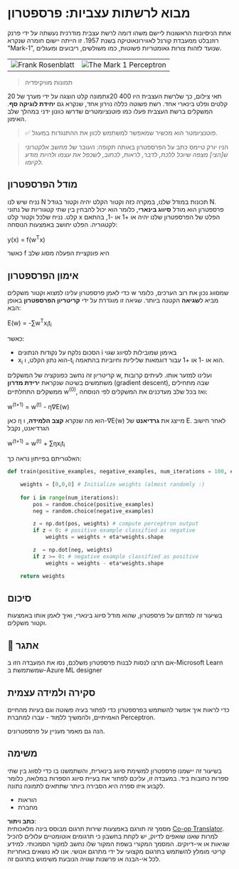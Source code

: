 <!--
CO_OP_TRANSLATOR_METADATA:
{
  "original_hash": "59021c5f419d3feda19075910a74280a",
  "translation_date": "2025-07-09T16:59:17+00:00",
  "source_file": "15-rag-and-vector-databases/data/perceptron.md",
  "language_code": "he"
}
-->
# מבוא לרשתות עצביות: פרספטרון

אחת הניסיונות הראשונות ליישם משהו דומה לרשת עצבית מודרנית נעשתה על ידי פרנק רוזנבלט ממעבדת קורנל לאווירונאוטיקה בשנת 1957. זו הייתה יישום חומרה שנקרא "Mark-1", שנועד לזהות צורות גאומטריות פשוטות, כמו משולשים, ריבועים ומעגלים.

|      |      |
|--------------|-----------|
|<img src='images/Rosenblatt-wikipedia.jpg' alt='Frank Rosenblatt'/> | <img src='images/Mark_I_perceptron_wikipedia.jpg' alt='The Mark 1 Perceptron' />|

> תמונות מוויקיפדיה

תמונה קלט הוצגה על ידי מערך של 20x20 תאי צילום, כך שלרשת העצבית היו 400 קלטים ופלט בינארי אחד. רשת פשוטה כללה נוירון אחד, שנקרא גם **יחידת לוגיקה סף**. המשקלים ברשת העצבית פעלו כמו פוטנציומטרים שדרשו כוונון ידני במהלך שלב האימון.

> ✅ פוטנציומטר הוא מכשיר שמאפשר למשתמש לכוון את ההתנגדות במעגל.

> הניו יורק טיימס כתב על הפרספטרון באותה תקופה: *העובר של מחשב אלקטרוני ש[הצי] מצפה שיוכל ללכת, לדבר, לראות, לכתוב, לשכפל את עצמו ולהיות מודע לקיומו.*

## מודל הפרספטרון

נניח שיש לנו N תכונות במודל שלנו, במקרה כזה וקטור הקלט יהיה וקטור בגודל N. פרספטרון הוא מודל **סיווג בינארי**, כלומר הוא יכול להבחין בין שתי קטגוריות של נתוני קלט. נניח שלכל וקטור קלט x הפלט של הפרספטרון שלנו יהיה או +1 או -1, בהתאם לקטגוריה. הפלט יחושב באמצעות הנוסחה:

y(x) = f(w<sup>T</sup>x)

כאשר f היא פונקציית הפעלה מסוג שלב

## אימון הפרספטרון

כדי לאמן פרספטרון עלינו למצוא וקטור משקלים w שמסווג נכון את רוב הערכים, כלומר מביא ל**שגיאה** הקטנה ביותר. שגיאה זו מוגדרת על ידי **קריטריון הפרספטרון** באופן הבא:

E(w) = -∑w<sup>T</sup>x<sub>i</sub>t<sub>i</sub>

כאשר:

* הסכום נלקח על נקודות הנתונים i באימון שמובילות לסיווג שגוי
* x<sub>i</sub> הוא נתון הקלט, ו-t<sub>i</sub> הוא או -1 או +1 עבור דוגמאות שליליות וחיוביות בהתאמה.

קריטריון זה נחשב כפונקציה של המשקלים w, ועלינו למזער אותו. לעיתים קרובות משתמשים בשיטה שנקראת **ירידת מדרון** (gradient descent), שבה מתחילים ממשקלים התחלתיים w<sup>(0)</sup>, ואז בכל שלב מעדכנים את המשקלים לפי הנוסחה:

w<sup>(t+1)</sup> = w<sup>(t)</sup> - η∇E(w)

כאן η הוא מה שנקרא **קצב הלמידה**, ו-∇E(w) מייצג את **גרדיאנט** של E. לאחר חישוב הגרדיאנט, נקבל

w<sup>(t+1)</sup> = w<sup>(t)</sup> + ∑ηx<sub>i</sub>t<sub>i</sub>

האלגוריתם בפייתון נראה כך:

```python
def train(positive_examples, negative_examples, num_iterations = 100, eta = 1):

    weights = [0,0,0] # Initialize weights (almost randomly :)
        
    for i in range(num_iterations):
        pos = random.choice(positive_examples)
        neg = random.choice(negative_examples)

        z = np.dot(pos, weights) # compute perceptron output
        if z < 0: # positive example classified as negative
            weights = weights + eta*weights.shape

        z  = np.dot(neg, weights)
        if z >= 0: # negative example classified as positive
            weights = weights - eta*weights.shape

    return weights
```

## סיכום

בשיעור זה למדתם על פרספטרון, שהוא מודל סיווג בינארי, ואיך לאמן אותו באמצעות וקטור משקלים.

## 🚀 אתגר

אם תרצו לנסות לבנות פרספטרון משלכם, נסו את המעבדה הזו ב-Microsoft Learn שמשתמשת ב-Azure ML designer


## סקירה ולמידה עצמית

כדי לראות איך אפשר להשתמש בפרספטרון כדי לפתור בעיה פשוטה וגם בעיות מהחיים האמיתיים, ולהמשיך ללמוד - עברו למחברת Perceptron.

הנה גם מאמר מעניין על פרספטרונים.

## משימה

בשיעור זה יישמנו פרספטרון למשימת סיווג בינארית, והשתמשנו בו כדי לסווג בין שתי ספרות כתובות ביד. במעבדה זו, עליכם לפתור את בעיית סיווג הספרות במלואה, כלומר לקבוע איזו ספרה היא הסבירה ביותר שתתאים לתמונה נתונה.

* הוראות
* מחברת

**כתב ויתור**:  
מסמך זה תורגם באמצעות שירות תרגום מבוסס בינה מלאכותית [Co-op Translator](https://github.com/Azure/co-op-translator). למרות שאנו שואפים לדיוק, יש לקחת בחשבון כי תרגומים אוטומטיים עלולים להכיל שגיאות או אי-דיוקים. המסמך המקורי בשפת המקור שלו נחשב למקור הסמכותי. למידע קריטי מומלץ להשתמש בתרגום מקצועי על ידי מתרגם אנושי. אנו לא נושאים באחריות לכל אי-הבנה או פרשנות שגויה הנובעת משימוש בתרגום זה.